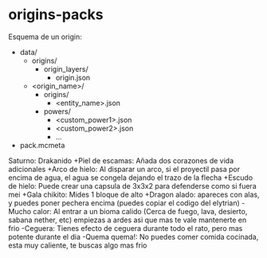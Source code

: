 # origins-packs
Esquema de un origin:
- data/
    - origins/
        - origin_layers/
            - origin.json
    - <origin_name>/
        - origins/
            - <entity_name>.json
        - powers/
            - <custom_power1>.json
            - <custom_power2>.json
            - ...
- pack.mcmeta

Saturno: Drakanido
+Piel de escamas: Añada dos corazones de vida adicionales
+Arco de hielo: Al disparar un arco, si el proyectil pasa por encima de agua, el agua se congela dejando el trazo de la flecha
+Escudo de hielo: Puede crear una capsula de 3x3x2 para defenderse como si fuera mei
+Gala chikito: Mides 1 bloque de alto
+Dragon alado: apareces con alas, y puedes poner pechera encima (puedes copiar el codigo del elytrian)
-Mucho calor: Al entrar a un bioma calido (Cerca de fuego, lava, desierto, sabana nether, etc) empiezas a ardes asi que mas te vale mantenerte en frio
-Ceguera: Tienes efecto de ceguera durante todo el rato, pero mas potente durante el dia
-Quema quema!: No puedes comer comida cocinada, esta muy caliente, te buscas algo mas frio
